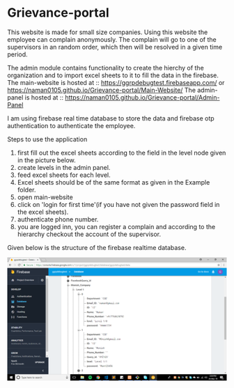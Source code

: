 # Grievance-portal
This website is made for small size companies. Using this website the employee can complain anonymously. The complain will go to one of the supervisors in an random order, which then will be resolved in a given time period.

The admin module contains functionality to create the hierchy of the organization and to import excel sheets to it to fill the data in the firebase.
The main-website is hosted at :: https://ggrpdebugtest.firebaseapp.com/ or https://naman0105.github.io/Grievance-portal/Main-Website/
The admin-panel is hosted at :: https://naman0105.github.io/Grievance-portal/Admin-Panel

I am using firebase real time database to store the data and firebase otp authentication to authenticate the employee. 

Steps to use the application
1. first fill out the excel sheets according to the field in the level node given in the picture below.
2. create levels in the admin panel.
3. feed excel sheets for each level.
4. Excel sheets should be of the same format as given in the Example folder.
5. open main-website
6. click on 'login for first time'(if you have not given the password field in the excel sheets).
7. authenticate phone number.
8. you are logged inn, you can register a complain and according to the hierarchy checkout the account of the supervisor.


Given below is the structure of the firebase realtime database.

![firebase structure](https://github.com/naman0105/Grievance-portal/blob/master/2018-03-24%20(1).png)

